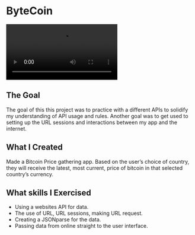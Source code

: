 #  ByteCoin

![BitCoin Prices](/ByteCoin-iOS13/Documentation/ByteCoin.mov)

## The Goal

The goal of this this project was to practice with a different APIs to solidify my  understanding of API usage and rules. Another goal was to get used to setting up the URL sessions and interactions between my app and the internet.

## What I Created

Made a Bitcoin Price gathering app. Based on the user’s choice of country, they will receive the latest, most current, price of bitcoin in that selected country’s currency.

## What skills I Exercised 

* Using a websites API for data.
* The use of URL, URL sessions, making URL request.
* Creating a JSONparse for the data.
* Passing data from online straight to the user interface.

